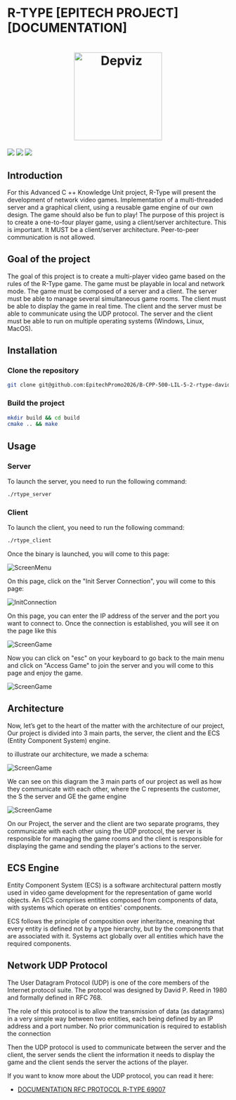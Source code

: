 # R-TYPE [EPITECH PROJECT] [DOCUMENTATION]

<h1 align="center">
  <img src="https://upload.wikimedia.org/wikipedia/fr/6/64/R-Type_Logo.png" alt="Depviz" title="Depviz" height="200px">
  <br>
</h1>

<a href="https://img.shields.io/badge/MADE%20WITH-SFML-brightgreen" alt="SFML">
        <img src="https://img.shields.io/badge/MADE%20WITH-SFML-brightgreen" /></a>
<a href="https://img.shields.io/badge/MADE%20WITH-C%2B%2B-ff69b4" alt="C++">
        <img src="https://img.shields.io/badge/MADE%20WITH-C%2B%2B-ff69b4" /></a>
<a href="https://img.shields.io/badge/MADE%20WITH-CMAKE-red" alt="Cmake">
        <img src="https://img.shields.io/badge/MADE%20WITH-CMAKE-red" /></a>

## Introduction

For this Advanced C ++ Knowledge Unit project, R-Type will present the development of network video games. 
Implementation of a multi-threaded server and a graphical client, using a reusable game engine of our own design. 
The game should also be fun to play! 
The purpose of this project is to create a one-to-four player game, using a client/server architecture.
This is important. It MUST be a client/server architecture. Peer-to-peer communication is not allowed.

## Goal of the project

The goal of this project is to create a multi-player video game based on the rules of the R-Type game. 
The game must be playable in local and network mode. 
The game must be composed of a server and a client. 
The server must be able to manage several simultaneous game rooms. 
The client must be able to display the game in real time. 
The client and the server must be able to communicate using the UDP protocol. 
The server and the client must be able to run on multiple operating systems (Windows, Linux, MacOS).

## Installation

### Clone the repository

```bash
git clone git@github.com:EpitechPromo2026/B-CPP-500-LIL-5-2-rtype-david.plouvier.git
```

### Build the project

```bash
mkdir build && cd build
cmake .. && make
```

## Usage

### Server

To launch the server, you need to run the following command:
```bash
./rtype_server
```

### Client

To launch the client, you need to run the following command:
```bash
./rtype_client
```

Once the binary is launched, you will come to this page:

![ScreenMenu](https://github.com/Nathandelenclos/Rtype/blob/master/docs/assets/game_menu.png)

On this page, click on the "Init Server Connection", you will come to this page:

![InitConnection](https://github.com/Nathandelenclos/Rtype/blob/master/docs/assets/init_connection.png)

On this page, you can enter the IP address of the server and the port you want to connect to.
Once the connection is established, you will see it on the page like this

![ScreenGame](https://github.com/Nathandelenclos/Rtype/blob/master/docs/assets/connection_server_done.png)

Now you can click on "esc" on your keyboard to go back to the main menu and click on "Access Game" to join the server and you will come to this page and enjoy the game.

![ScreenGame](https://github.com/Nathandelenclos/Rtype/blob/master/docs/assets/game.png)

## Architecture

Now, let’s get to the heart of the matter with the architecture of our project,
Our project is divided into 3 main parts, the server, the client and the ECS (Entity Component System) engine.

to illustrate our architecture, we made a schema:

![ScreenGame](https://github.com/Nathandelenclos/Rtype/blob/master/docs/assets/Architecture.png)

We can see on this diagram the 3 main parts of our project as well as how they communicate with each other, 
where the C represents the customer, the S the server and GE the game engine

![ScreenGame](https://github.com/Nathandelenclos/Rtype/blob/master/docs/assets/Server_Client_UDP.png)

On our Project, the server and the client are two separate programs, they communicate with each other using the UDP protocol,
the server is responsible for managing the game rooms and the client is responsible for displaying the game and sending the player's actions to the server.

## ECS Engine

Entity Component System (ECS) is a software architectural pattern mostly used in video game development for the representation of game world objects.
An ECS comprises entities composed from components of data, with systems which operate on entities' components.

ECS follows the principle of composition over inheritance, meaning that every entity is defined not by a type hierarchy, but by the components that are associated with it.
Systems act globally over all entities which have the required components.

## Network UDP Protocol

The User Datagram Protocol (UDP) is one of the core members of the Internet protocol suite.
The protocol was designed by David P. Reed in 1980 and formally defined in RFC 768.

The role of this protocol is to allow the transmission of data (as datagrams) in a very simple way between two entities, each being defined by an IP address and a port number. 
No prior communication is required to establish the connection

Then the UDP protocol is used to communicate between the server and the client,
the server sends the client the information it needs to display the game and the client sends the server the actions of the player.

If you want to know more about the UDP protocol, you can read it here:

- [DOCUMENTATION RFC PROTOCOL R-TYPE 69007](docs/rfc69420.txt)
